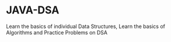 # JAVA-DSA
Learn the basics of individual Data Structures, Learn the basics of Algorithms and Practice Problems on DSA
